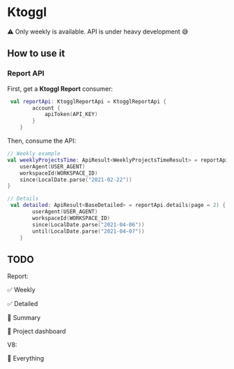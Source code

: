 # Ktoggl

⚠️ Only weekly is available. API is under heavy development 😅

## How to use it

### Report API

First, get a **Ktoggl Report** consumer:

```kotlin
 val reportApi: KtogglReportApi = KtogglReportApi {
        account {
            apiToken(API_KEY)
        }
    }
```

Then, consume the API:

```kotlin
// Weekly example
val weeklyProjectsTime: ApiResult<WeeklyProjectsTimeResult> = reportApi.weeklyProjectsTime {
    userAgent(USER_AGENT)
    workspaceId(WORKSPACE_ID)
    since(LocalDate.parse("2021-02-22"))
}
```

```kotlin
// Details
 val detailed: ApiResult<BaseDetailed> = reportApi.details(page = 2) {
        userAgent(USER_AGENT)
        workspaceId(WORKSPACE_ID)
        since(LocalDate.parse("2021-04-06"))
        until(LocalDate.parse("2021-04-07"))
    }
```

## TODO

Report:

✅ Weekly

✅ Detailed

🛑 Summary

🛑 Project dashboard

V8:

🛑 Everything